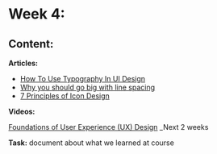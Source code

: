 # Week 4: 

## Content:

 **Articles:**
- [How To Use Typography In UI Design](https://careerfoundry.com/en/blog/ui-design/typography-ui-design/)
- [Why you should go big with line spacing](https://www.invisionapp.com/inside-design/line-spacing/?utm_source=global-search&fbclid=IwAR37mUr_oD41DcP5GlG0xc39IypnoWGfPvLmm9nRmAjXtq_kAKfbB7DfH5U)
- [7 Principles of Icon Design](https://uxdesign.cc/7-principles-of-icon-design-e7187539e4a2)

 **Videos:**


[Foundations of User Experience (UX) Design](https://www.coursera.org/learn/foundations-user-experience-design?specialization=google-ux-design) _Next 2 weeks

 **Task:**
 document about what we learned at course
